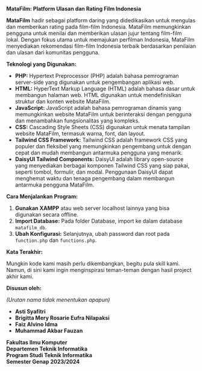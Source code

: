 **MataFilm: Platform Ulasan dan Rating Film Indonesia**

**MataFilm** hadir sebagai platform daring yang didedikasikan untuk mengulas dan memberikan rating pada film-film Indonesia. MataFilm memungkinkan pengguna untuk menilai dan memberikan ulasan jujur tentang film-film lokal. Dengan fokus utama untuk memajukan perfilman Indonesia, MataFilm menyediakan rekomendasi film-film Indonesia terbaik berdasarkan penilaian dan ulasan dari komunitas pengguna.

**Teknologi yang Digunakan:**

- **PHP:** Hypertext Preprocessor (PHP) adalah bahasa pemrograman server-side yang digunakan untuk pengembangan aplikasi web.
- **HTML:** HyperText Markup Language (HTML) adalah bahasa dasar untuk membangun halaman web. HTML digunakan untuk mendefinisikan struktur dan konten website MataFilm.
- **JavaScript:** JavaScript adalah bahasa pemrograman dinamis yang memungkinkan website MataFilm untuk berinteraksi dengan pengguna dan menambahkan fungsionalitas yang kompleks.
- **CSS:** Cascading Style Sheets (CSS) digunakan untuk menata tampilan website MataFilm, termasuk warna, font, dan layout.
- **Tailwind CSS Framework:** Tailwind CSS adalah framework CSS yang populer dan fleksibel yang memungkinkan pengembang untuk dengan cepat dan mudah membangun antarmuka pengguna yang menarik.
- **DaisyUI Tailwind Components:** DaisyUI adalah library open-source yang menyediakan berbagai komponen Tailwind CSS yang siap pakai, seperti tombol, formulir, dan modal. Penggunaan DaisyUI dapat menghemat waktu dan tenaga pengembang dalam membangun antarmuka pengguna MataFilm.

**Cara Menjalankan Program:**

1. **Gunakan XAMPP** atau web server localhost lainnya yang bisa digunakan secara offline.
2. **Import Database:** Pada folder Database, import ke dalam database `matafilm_db`.
3. **Ubah Konfigurasi:** Selanjutnya, ubah password dan root pada `function.php` dan `functions.php`.

**Kata Terakhir:**

Mungkin kode kami masih perlu dikembangkan, begitu pula skill kami. Namun, di sini kami ingin menginspirasi teman-teman dengan hasil project akhir kami.

**Disusun oleh:**

*(Urutan nama tidak menentukan apapun)*

- **Asti Syafitri**
- **Brigitta Mery Rosarie Eufra Nilapaksi**
- **Faiz Alvino Idma**
- **Muhammad Akbar Fauzan**

**Fakultas Ilmu Komputer**  
**Departemen Teknik Informatika**  
**Program Studi Teknik Informatika**  
**Semester Genap 2023/2024**
